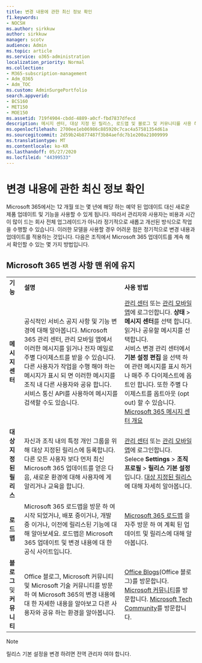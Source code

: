 ```yaml
---
title: 변경 내용에 관한 최신 정보 확인
f1.keywords:
- NOCSH
ms.author: sirkkuw
author: sirkkuw
manager: scotv
audience: Admin
ms.topic: article
ms.service: o365-administration
localization_priority: Normal
ms.collection:
- M365-subscription-management
- Adm_O365
- Adm_TOC
ms.custom: AdminSurgePortfolio
search.appverid:
- BCS160
- MET150
- MOE150
ms.assetid: 719f4904-cbdd-4889-a0cf-fbd7837dfecd
description: 메시지 센터, 대상 지정 된 릴리스, 로드맵 및 블로그 및 커뮤니티를 사용 하 여 Microsoft 365 업데이트를 계속 해 서 확인 하는 방법을 알아봅니다.
ms.openlocfilehash: 2700ee1eb06986c885920c7cac4a57581354d61a
ms.sourcegitcommit: 2d59b24b877487f3b84aefdc7b1e200a21009999
ms.translationtype: MT
ms.contentlocale: ko-KR
ms.lasthandoff: 05/27/2020
ms.locfileid: "44399533"
---
```

# <a name="stay-on-top-of-changes"></a>변경 내용에 관한 최신 정보 확인

Microsoft 365에서는 12 개월 또는 몇 년에 해당 하는 예약 된 업데이트 대신 새로운 제품 업데이트 및 기능을 사용할 수 있게 됩니다. 따라서 관리자와 사용자는 비용과 시간이 많이 드는 회사 전체 업그레이드가 아니라 정기적으로 새롭고 개선된 방식으로 작업을 수행할 수 있습니다. 이러한 모델을 사용할 경우 어려운 점은 정기적으로 변경 내용과 업데이트를 적용하는 것입니다. 다음은 조직에서 Microsoft 365 업데이트를 계속 해 서 확인할 수 있는 몇 가지 방법입니다.

## <a name="stay-on-top-of-microsoft-365-changes"></a>Microsoft 365 변경 사항 맨 위에 유지

||||
|:-----|:-----|:-----|
|**기능** <br/> |**설명** <br/> |**사용 방법** <br/> |
|**메시지 센터** <br/> |공식적인 서비스 공지 사항 및 기능 변경에 대해 알아봅니다. Microsoft 365 관리 센터, 관리 모바일 앱에서 이러한 메시지를 읽거나 전자 메일로 주별 다이제스트를 받을 수 있습니다. 다른 사용자가 작업을 수행 해야 하는 메시지가 표시 되 면 이러한 메시지를 조직 내 다른 사용자와 공유 합니다. 서비스 통신 API를 사용하여 메시지를 검색할 수도 있습니다.  <br/> |[관리 센터](../admin-overview/about-the-admin-center.md) 또는 [관리 모바일 앱](../admin-overview/admin-mobile-app.md)에 로그인합니다. **상태** \> **메시지 센터**를 선택 합니다. 읽거나 공유할 메시지를 선택합니다.  <br/> 서비스 변경 관리 센터에서 **기본 설정 편집** 을 선택 하 여 관련 메시지를 표시 하거나 매주 주 다이제스트에 옵트인 합니다. 또한 주별 다이제스트를 옵트아웃 (opt out) 할 수 있습니다.  <br/> [Microsoft 365 메시지 센터 개요](message-center.md) <br/> |
|**대상 지정된 릴리스** <br/> |자신과 조직 내의 특정 개인 그룹을 위해 대상 지정된 릴리스에 등록합니다. 다른 모든 사용자 보다 먼저 최신 Microsoft 365 업데이트를 얻은 다음, 새로운 환경에 대해 사용자에 게 알리거나 교육을 합니다.  <br/> |[관리 센터](../admin-overview/about-the-admin-center.md) 또는 [관리 모바일 앱](../admin-overview/admin-mobile-app.md)에 로그인합니다. Selece **Settings** \> **조직 프로필** \> **릴리스 기본 설정**입니다. [대상 지정된 릴리스](release-options-in-office-365.md)에 대해 자세히 알아봅니다.  <br/> |
|**로드맵** <br/> |Microsoft 365 로드맵을 방문 하 여 시작 되었거나, 배포 중이거나, 개발 중 이거나, 이전에 릴리스된 기능에 대해 알아보세요. 로드맵은 Microsoft 365 업데이트 및 변경 내용에 대 한 공식 사이트입니다.  <br/> |[Microsoft 365 로드맵](https://www.microsoft.com/microsoft-365/roadmap) 을 자주 방문 하 여 계획 된 업데이트 및 릴리스에 대해 알아봅니다.  <br/> |
|**블로그** 및 **커뮤니티** <br/> |Office 블로그, Microsoft 커뮤니티 및 Microsoft 기술 커뮤니티를 방문 하 여 Microsoft 365의 변경 내용에 대 한 자세한 내용을 알아보고 다른 사용자와 공유 하는 환경을 알아봅니다.  <br/> |[Office Blogs](https://www.microsoft.com/en-us/microsoft-365/blog/)(Office 블로그)를 방문합니다. [Microsoft 커뮤니티](https://answers.microsoft.com)를 방문합니다. [Microsoft Tech Community](https://techcommunity.microsoft.com)를 방문합니다.  <br/> |

> [!NOTE]
> 릴리스 기본 설정을 변경 하려면 전역 관리자 여야 합니다.
